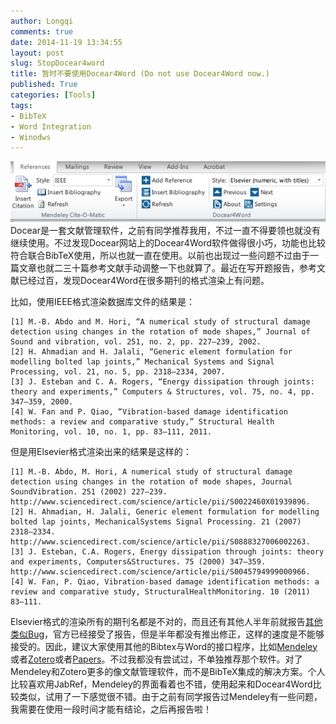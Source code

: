 ```yaml
---
author: Longqi
comments: true
date: 2014-11-19 13:34:55
layout: post
slug: StopDocear4word
title: 暂时不要使用Docear4Word (Do not use Docear4Word now.)
published: True
categories: [Tools]
tags:
- BibTeX
- Word Integration
- Winodws
---
```

![Docear](/public/images/reftools.png)
Docear是一套文献管理软件，之前有同学推荐我用，不过一直不得要领也就没有继续使用。不过发现Docear网站上的Docear4Word软件做得很小巧，功能也比较符合联合BibTeX使用，所以也就一直在使用。以前也出现过一些问题不过由于一篇文章也就二三十篇参考文献手动调整一下也就算了。最近在写开题报告，参考文献已经过百，发现Docear4Word在很多期刊的格式渲染上有问题。

比如，使用IEEE格式渲染数据库文件的结果是：

	[1]	M.-B. Abdo and M. Hori, “A numerical study of structural damage detection using changes in the rotation of mode shapes,” Journal of Sound and vibration, vol. 251, no. 2, pp. 227–239, 2002.
	[2]	H. Ahmadian and H. Jalali, “Generic element formulation for modelling bolted lap joints,” Mechanical Systems and Signal Processing, vol. 21, no. 5, pp. 2318–2334, 2007.
	[3]	J. Esteban and C. A. Rogers, “Energy dissipation through joints: theory and experiments,” Computers & Structures, vol. 75, no. 4, pp. 347–359, 2000.
	[4]	W. Fan and P. Qiao, “Vibration-based damage identification methods: a review and comparative study,” Structural Health Monitoring, vol. 10, no. 1, pp. 83–111, 2011.

但是用Elsevier格式渲染出来的结果是这样的：

	[1]	M.-B. Abdo, M. Hori, A numerical study of structural damage detection using changes in the rotation of mode shapes, Journal SoundVibration. 251 (2002) 227–239. http://www.sciencedirect.com/science/article/pii/S0022460X01939896.
	[2]	H. Ahmadian, H. Jalali, Generic element formulation for modelling bolted lap joints, MechanicalSystems Signal Processing. 21 (2007) 2318–2334. http://www.sciencedirect.com/science/article/pii/S0888327006002263.
	[3]	J. Esteban, C.A. Rogers, Energy dissipation through joints: theory and experiments, Computers&Structures. 75 (2000) 347–359. http://www.sciencedirect.com/science/article/pii/S0045794999000966.
	[4]	W. Fan, P. Qiao, Vibration-based damage identification methods: a review and comparative study, StructuralHealthMonitoring. 10 (2011) 83–111.

Elsevier格式的渲染所有的期刊名都是不对的，而且还有其他人半年前就报告[其他类似Bug](http://www.docear.org/support/forums/docear-support-forums-group3/bug-reports-forum6/docear4word-styles-from-csl-site-not-working-thread895/)，官方已经接受了报告，但是半年都没有推出修正，这样的速度是不能够接受的。因此，建议大家使用其他的Bibtex与Word的接口程序，比如[Mendeley](http://www.mendeley.com)或者[Zotero](http://zotero.org)或者[Papers](http://www.papersapp.com)。不过我都没有尝试过，不单独推荐那个软件。对了Mendeley和Zotero更多的像文献管理软件，而不是BibTeX集成的解决方案。个人比较喜欢用JabRef，Mendeley的界面看着也不错，使用起来和Docear4Word比较类似，试用了一下感觉很不错。由于之前有同学报告过Mendeley有一些问题，我需要在使用一段时间才能有结论，之后再报告啦！


